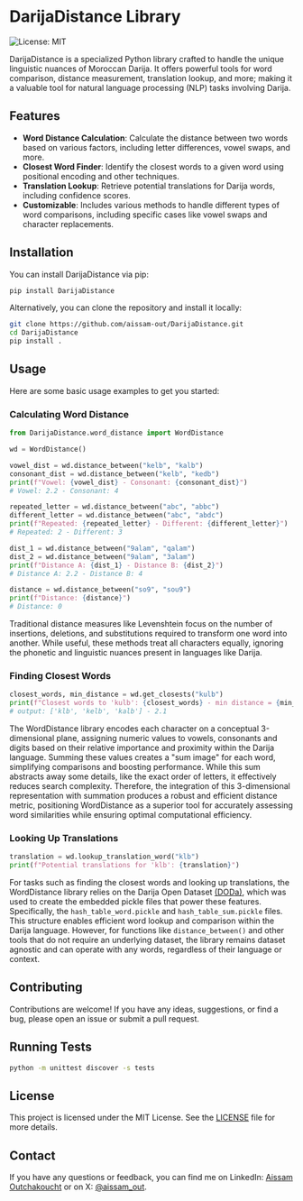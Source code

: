 # DarijaDistance Library

![License: MIT](https://img.shields.io/badge/License-MIT-blue.svg)

DarijaDistance is a specialized Python library crafted to handle the unique linguistic nuances of Moroccan Darija. It offers powerful tools for word comparison, distance measurement, translation lookup, and more; making it a valuable tool for natural language processing (NLP) tasks involving Darija.

## Features

- **Word Distance Calculation**: Calculate the distance between two words based on various factors, including letter differences, vowel swaps, and more.
- **Closest Word Finder**: Identify the closest words to a given word using positional encoding and other techniques.
- **Translation Lookup**: Retrieve potential translations for Darija words, including confidence scores.
- **Customizable**: Includes various methods to handle different types of word comparisons, including specific cases like vowel swaps and character replacements.

## Installation

You can install DarijaDistance via pip:

```bash
pip install DarijaDistance
```

Alternatively, you can clone the repository and install it locally:

```bash
git clone https://github.com/aissam-out/DarijaDistance.git
cd DarijaDistance
pip install .
```

## Usage

Here are some basic usage examples to get you started:

### Calculating Word Distance

```python
from DarijaDistance.word_distance import WordDistance

wd = WordDistance()

vowel_dist = wd.distance_between("kelb", "kalb")
consonant_dist = wd.distance_between("kelb", "kedb")
print(f"Vowel: {vowel_dist} - Consonant: {consonant_dist}")
# Vowel: 2.2 - Consonant: 4

repeated_letter = wd.distance_between("abc", "abbc")
different_letter = wd.distance_between("abc", "abdc")
print(f"Repeated: {repeated_letter} - Different: {different_letter}")
# Repeated: 2 - Different: 3

dist_1 = wd.distance_between("9alam", "qalam")
dist_2 = wd.distance_between("9alam", "3alam")
print(f"Distance A: {dist_1} - Distance B: {dist_2}")
# Distance A: 2.2 - Distance B: 4

distance = wd.distance_between("so9", "sou9")
print(f"Distance: {distance}")
# Distance: 0
```

Traditional distance measures like Levenshtein focus on the number of insertions, deletions, and substitutions required to transform one word into another. While useful, these methods treat all characters equally, ignoring the phonetic and linguistic nuances present in languages like Darija.

### Finding Closest Words

```python
closest_words, min_distance = wd.get_closests("kulb")
print(f"Closest words to 'kulb': {closest_words} - min distance = {min_distance}")
# output: ['klb', 'kelb', 'kalb'] - 2.1
```

The WordDistance library encodes each character on a conceptual 3-dimensional plane, assigning numeric values to vowels, consonants and digits based on their relative importance and proximity within the Darija language. Summing these values creates a "sum image" for each word, simplifying comparisons and boosting performance. While this sum abstracts away some details, like the exact order of letters, it effectively reduces search complexity. Therefore, the integration of this 3-dimensional representation with summation produces a robust and efficient distance metric, positioning WordDistance as a superior tool for accurately assessing word similarities while ensuring optimal computational efficiency.

### Looking Up Translations

```python
translation = wd.lookup_translation_word("klb")
print(f"Potential translations for 'klb': {translation}")
```

For tasks such as finding the closest words and looking up translations, the WordDistance library relies on the Darija Open Dataset [(DODa)](https://github.com/darija-open-dataset/dataset), which was used to create the embedded pickle files that power these features. Specifically, the `hash_table_word.pickle` and `hash_table_sum.pickle` files. This structure enables efficient word lookup and comparison within the Darija language. However, for functions like `distance_between()` and other tools that do not require an underlying dataset, the library remains dataset agnostic and can operate with any words, regardless of their language or context.

## Contributing

Contributions are welcome! If you have any ideas, suggestions, or find a bug, please open an issue or submit a pull request.

## Running Tests

```bash
python -m unittest discover -s tests
```

## License

This project is licensed under the MIT License. See the [LICENSE](./License) file for more details.

## Contact

If you have any questions or feedback, you can find me on LinkedIn: [Aissam Outchakoucht](https://www.linkedin.com/in/aissam-outchakoucht/) or on X: [@aissam_out](https://x.com/aissam_out).
